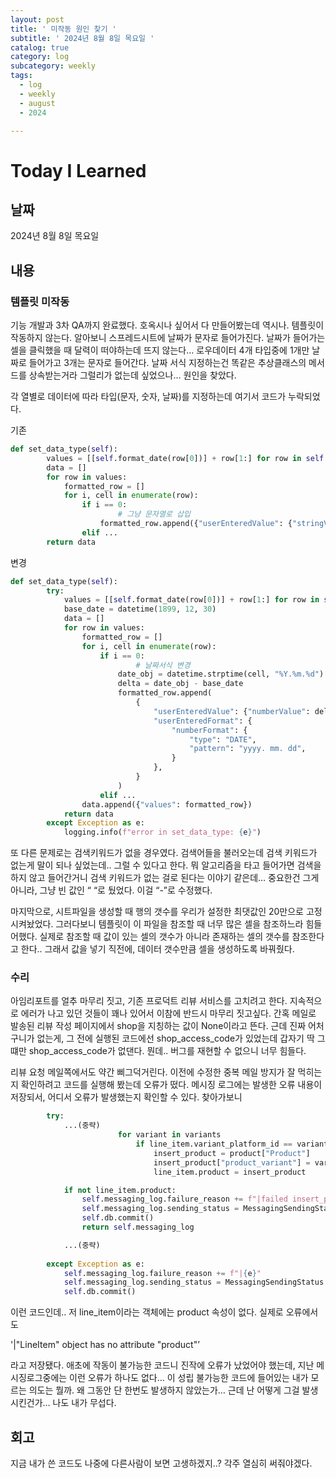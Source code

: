 ```yaml
---
layout: post
title: ' 미작동 원인 찾기 '
subtitle: ' 2024년 8월 8일 목요일 '
catalog: true
category: log
subcategory: weekly
tags:
  - log
  - weekly
  - august
  - 2024

---
```


# Today I Learned

## 날짜

2024년 8월 8일 목요일

## 내용

### 템플릿 미작동

 기능 개발과 3차 QA까지 완료했다. 호옥시나 싶어서 다 만들어봤는데 역시나. 템플릿이 작동하지 않는다. 알아보니 스프레드시트에 날짜가 문자로 들어가진다. 날짜가 들어가는 셀을 클릭했을 때 달력이 떠야하는데 뜨지 않는다… 로우데이터 4개 타입중에 1개만 날짜로 들어가고 3개는 문자로 들어간다. 날짜 서식 지정하는건 똑같은 추상클래스의 메서드를 상속받는거라 그럴리가 없는데 싶었으나… 원인을 찾았다. 

 각 열별로 데이터에 따라 타입(문자, 숫자, 날짜)를 지정하는데 여기서 코드가 누락되었다.

기존

```python
def set_data_type(self):
        values = [[self.format_date(row[0])] + row[1:] for row in self.values]
        data = []
        for row in values:
            formatted_row = []
            for i, cell in enumerate(row):
                if i == 0:
		                # 그냥 문자열로 삽입
                    formatted_row.append({"userEnteredValue": {"stringValue": cell}})
                elif ...
        return data
```

변경

```python
def set_data_type(self):
        try:
            values = [[self.format_date(row[0])] + row[1:] for row in self.values]
            base_date = datetime(1899, 12, 30)
            data = []
            for row in values:
                formatted_row = []
                for i, cell in enumerate(row):
                    if i == 0:
		                    # 날짜서식 변경
                        date_obj = datetime.strptime(cell, "%Y.%m.%d")
                        delta = date_obj - base_date
                        formatted_row.append(
                            {
                                "userEnteredValue": {"numberValue": delta.days},
                                "userEnteredFormat": {
                                    "numberFormat": {
                                        "type": "DATE",
                                        "pattern": "yyyy. mm. dd",
                                    }
                                },
                            }
                        )
                    elif ...
                data.append({"values": formatted_row})
            return data
        except Exception as e:
            logging.info(f"error in set_data_type: {e}")

```

 또 다른 문제로는 검색키워드가 없을 경우였다. 검색어들을 불러오는데 검색 키워드가 없는게 말이 되나 싶었는데.. 그럴 수 있다고 한다. 뭐 알고리즘을 타고 들어가면 검색을 하지 않고 들어간거니 검색 키워드가 없는 걸로 된다는 이야기 같은데… 중요한건 그게 아니라, 그냥 빈 값인 “ “로 뒀었다. 이걸 “-”로 수정했다.

 마지막으로, 시트파일을 생성할 때 행의 갯수를 우리가 설정한 최댓값인 20만으로 고정시켜놨었다. 그러다보니 템플릿이 이 파일을 참조할 때 너무 많은 셀을 참조하느라 힘들어했다. 실제로 참조할 때 값이 있는 셀의 갯수가 아니라 존재하는 셀의 갯수를 참조한다고 한다.. 그래서 값을 넣기 직전에, 데이터 갯수만큼 셀을 생성하도록 바꿔줬다.

### 수리

 아임리포트를 얼추 마무리 짓고, 기존 프로덕트 리뷰 서비스를 고치려고 한다. 지속적으로 에러가 나고 있던 것들이 꽤나 있어서 이참에 반드시 마무리 짓고싶다. 간혹 메일로 발송된 리뷰 작성 페이지에서 shop을 지칭하는 값이 None이라고 뜬다. 근데 진짜 어처구니가 없는게, 그 전에 실행된 코드에선 shop_access_code가 있었는데 갑자기 딱 그 떄만 shop_access_code가 없댄다. 뭔데..  버그를 재현할 수 없으니 너무 힘들다. 

 리뷰 요청 메일쪽에서도 약간 삐그덕거린다. 이전에 수정한 중복 메일 방지가 잘 먹히는지 확인하려고 코드를 실행해 봤는데 오류가 떴다. 메시징 로그에는 발생한 오류 내용이 저장되서, 어디서 오류가 발생했는지 확인할 수 있다. 찾아가보니 

```python
        try:
            ...(중략)
                        for variant in variants
                            if line_item.variant_platform_id == variant["platform_id"]:
                                insert_product = product["Product"]
                                insert_product["product_variant"] = variant
                                line_item.product = insert_product

            if not line_item.product:
                self.messaging_log.failure_reason += f"|failed insert_product"
                self.messaging_log.sending_status = MessagingSendingStatus.UNABLE
                self.db.commit()
                return self.messaging_log

            ...(중략)
            
        except Exception as e:
            self.messaging_log.failure_reason += f"|{e}"
            self.messaging_log.sending_status = MessagingSendingStatus.UNABLE
            self.db.commit()
```

이런 코드인데.. 저 line_item이라는 객체에는 product 속성이 없다. 실제로 오류에서도

 '|"LineItem" object has no attribute "product"’

라고 저장됐다. 애초에 작동이 불가능한 코드니 진작에 오류가 났었어야 했는데, 지난 메시징로그중에는 이런 오류가 하나도 없다… 이 성립 불가능한 코드에 들어있는 내가 모르는 의도는 뭘까. 왜 그동안 단 한번도 발생하지 않았는가… 근데 난 어떻게 그걸 발생시킨건가… 나도 내가 무섭다.

## 회고

지금 내가 쓴 코드도 나중에 다른사람이 보면 고생하겠지..? 각주 열심히 써줘야겠다.